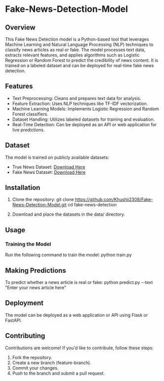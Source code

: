 # Fake-News-Detection-Model
## Overview
This Fake News Detection model is a Python-based tool that leverages Machine Learning and Natural Language Processing (NLP) techniques to classify news articles as real or fake. The model processes text data, extracts relevant features, and applies algorithms such as Logistic Regression or Random Forest to predict the credibility of news content. It is trained on a labeled dataset and can be deployed for real-time fake news detection.

## Features
- Text Preprocessing: Cleans and prepares text data for analysis.
- Feature Extraction: Uses NLP techniques like TF-IDF vectorization.
- Machine Learning Models: Implements Logistic Regression and Random Forest classifiers.
- Dataset Handling: Utilizes labeled datasets for training and evaluation.
- Real-Time Detection: Can be deployed as an API or web application for live predictions.

## Dataset
The model is trained on publicly available datasets:
- True News Dataset: [Download Here](https://www.kaggle.com/datasets/advit200/true-news-data)
- Fake News Dataset: [Download Here](https://www.kaggle.com/datasets/khushiib23/fake-news-dataset)

## Installation
1. Clone the repository:
   git clone https://github.com/Khushii2308/Fake-News-Detection-Model.git
   cd fake-news-detection
      
2. Download and place the datasets in the data/ directory.

## Usage
### Training the Model
Run the following command to train the model:
python train.py


## Making Predictions
To predict whether a news article is real or fake:
python predict.py --text "Enter your news article here"


## Deployment
The model can be deployed as a web application or API using Flask or FastAPI.

## Contributing
Contributions are welcome! If you'd like to contribute, follow these steps:
1. Fork the repository.
2. Create a new branch (feature-branch).
3. Commit your changes.
4. Push to the branch and submit a pull request.
